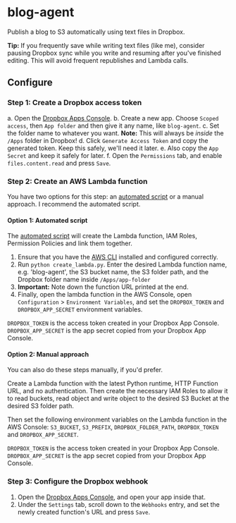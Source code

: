 # blog-agent
Publish a blog to S3 automatically using text files in Dropbox.

**Tip:** If you frequently save while writing text files (like me), consider pausing Dropbox sync while you write and resuming after you've finished editing. This will avoid frequent republishes and Lambda calls.

## Configure
### Step 1: Create a Dropbox access token
  a. Open the [Dropbox Apps Console](https://www.dropbox.com/developers/apps/).
  b. Create a new app. Choose `Scoped access`, then `App folder` and then give it any name, like `blog-agent`.
  c. Set the folder name to whatever you want. **Note:** This will always be *inside* the `/Apps` folder in Dropbox!
  d. Click `Generate Access Token` and copy the generated token. Keep this safely, we'll need it later.
  e. Also copy the `App Secret` and keep it safely for later.
  f. Open the `Permissions` tab, and enable `files.content.read` and press `Save`.

### Step 2: Create an AWS Lambda function
You have two options for this step: an [automated script](create_lambda.py) or a manual approach. I recommend the automated script.

#### Option 1: Automated script
The [automated script](create_lambda.py) will create the Lambda function, IAM Roles, Permission Policies and link them together.

1. Ensure that you have the [AWS CLI](https://aws.amazon.com/cli/) installed and configured correctly.
2. Run `python create_lambda.py`. Enter the desired Lambda function name, e.g. 'blog-agent', the S3 bucket name, the S3 folder path, and the Dropbox folder name inside `/Apps/app-folder`
3. **Important:** Note down the function URL printed at the end.
4. Finally, open the lambda function in the AWS Console, open `Configuration` > `Environment Variables`, and set the `DROPBOX_TOKEN` and `DROPBOX_APP_SECRET` environment variables.

`DROPBOX_TOKEN` is the access token created in your Dropbox App Console. `DROPBOX_APP_SECRET` is the app secret copied from your Dropbox App Console.

#### Option 2: Manual approach
You can also do these steps manually, if you'd prefer.

Create a Lambda function with the latest Python runtime, HTTP Function URL, and no authentication. Then create the necessary IAM Roles to allow it to read buckets, read object and write object to the desired S3 Bucket at the desired S3 folder path.

Then set the following environment variables on the Lambda function in the AWS Console: `S3_BUCKET`, `S3_PREFIX`, `DROPBOX_FOLDER_PATH`, `DROPBOX_TOKEN` and `DROPBOX_APP_SECRET`.

`DROPBOX_TOKEN` is the access token created in your Dropbox App Console. `DROPBOX_APP_SECRET` is the app secret copied from your Dropbox App Console.

### Step 3: Configure the Dropbox webhook
1. Open the [Dropbox Apps Console](https://www.dropbox.com/developers/apps/), and open your app inside that.
2. Under the `Settings` tab, scroll down to the `Webhooks` entry, and set the newly created function's URL and press `Save`.

